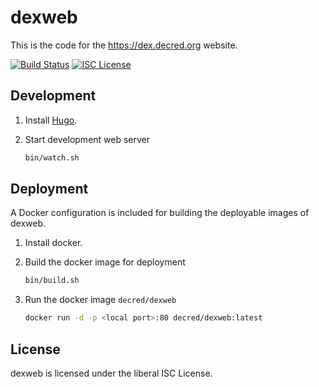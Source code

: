 # dexweb

This is the code for the <https://dex.decred.org> website.

[![Build Status](https://travis-ci.org/decred/dexweb.png?branch=master)](https://travis-ci.org/decred/dexweb)
[![ISC License](http://img.shields.io/badge/license-ISC-blue.svg)](http://copyfree.org)

## Development

1. Install [Hugo](https://gohugo.io/).

1. Start development web server

    ```sh
    bin/watch.sh
    ```

## Deployment

A Docker configuration is included for building the deployable images of dexweb.

1. Install docker.

1. Build the docker image for deployment

    ```sh
    bin/build.sh
    ```

1. Run the docker image `decred/dexweb`

    ```sh
    docker run -d -p <local port>:80 decred/dexweb:latest
    ```

## License

dexweb is licensed under the liberal ISC License.
